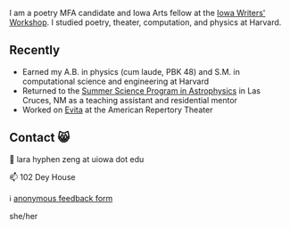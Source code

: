 I am a poetry MFA candidate and Iowa Arts fellow at the [Iowa Writers' Workshop](https://writersworkshop.uiowa.edu/). I studied poetry, theater, computation, and physics at Harvard.

## Recently

- Earned my A.B. in physics (cum laude, PBK 48) and S.M. in computational science and engineering at Harvard
- Returned to the [Summer Science Program in Astrophysics](https://summerscience.org/) in Las Cruces, NM as a teaching assistant and residential mentor 
- Worked on [Evita](https://americanrepertorytheater.org/shows-events/evita/) at the American Repertory Theater

## Contact 😸

📧 lara hyphen zeng at uiowa dot edu

📫 102 Dey House 

ℹ️ [anonymous feedback form](https://docs.google.com/forms/d/e/1FAIpQLSdN10OACgCCpIgUrHzg7hxg-5atJydb2-SAd754CIg4PHItxQ/viewform?usp=sf_link)

she/her
